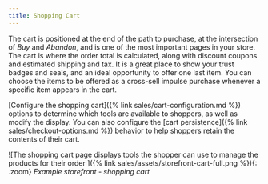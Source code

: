 ```yaml
---
title: Shopping Cart
---
```


The cart is positioned at the end of the path to purchase, at the intersection of _Buy_ and _Abandon_, and is one of the most important pages in your store. The cart is where the order total is calculated, along with discount coupons and estimated shipping and tax. It is a great place to show your trust badges and seals, and an ideal opportunity to offer one last item. You can choose the items to be offered as a cross-sell impulse purchase whenever a specific item appears in the cart.

[Configure the shopping cart]({% link sales/cart-configuration.md %}) options to determine which tools are available to shoppers, as well as modify the display. You can also configure the [cart persistence]({% link sales/checkout-options.md %}) behavior to help shoppers retain the contents of their cart.

![The shopping cart page displays tools the shopper can use to manage the products for their order ]({% link sales/assets/storefront-cart-full.png %}){: .zoom}
_Example storefront - shopping cart_
